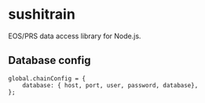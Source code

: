 # sushitrain

EOS/PRS data access library for Node.js.

## Database config

```
global.chainConfig = {
    database: { host, port, user, password, database},
};
```
